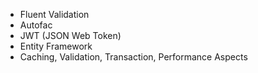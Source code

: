 * Fluent Validation
* Autofac 
* JWT (JSON Web Token)
* Entity Framework
* Caching, Validation, Transaction, Performance Aspects
